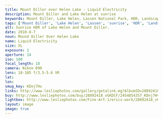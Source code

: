 ```yaml
---
title: Mount Diller over Helen Lake - Liquid Electricity
description: Mount Diller and Lake Helen at sunrise
keywords: Mount Diller, Lake Helen, Lassen National Park, HDR, Landscape, sunrise
tags: ['Mount Diller', 'Lake Helen', 'Lassen', 'sunrise', 'HDR', 'Landscape', 'California']
alt: Sunrise HDR of Lake Helen and Mount Diller.
date: 2010-8-7
noun: Mound Diller Over Helen Lake
name: Liquid Electricity
size: XL
exposure: 1
aperture: 14
iso: 100
focal_length: 18
camera: Nikon D90
lens: 18-105 f/3.5-5.6 VR
lat: 
lon: 
smug_key: KDnj7Hv
links: http://www.lesliephotos.com/gallery/getalink.mg?AlbumID=28892418&AlbumKey=vGKDCF&ImageID=2454854357&ImageKey=KDnj7Hv&how=forum&Page=1
buy: http://www.lesliephotos.com/buy/28892418_vGKDCF/2454854357_KDnj7Hv/
lightbox: http://www.lesliephotos.com/Fine-Art-1/erics-work/28892418_vGKDCF#!i=2454854357&k=KDnj7Hv&lb=1&s=A
layout: image
image: true
---
```

